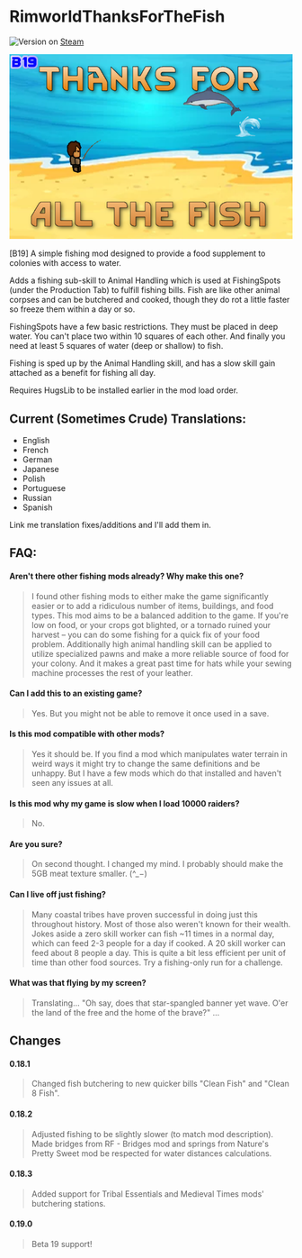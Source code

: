 ﻿# RimworldThanksForTheFish

![Version](https://img.shields.io/badge/Rimworld-B19-brightgreen.svg) on [Steam](https://steamcommunity.com/sharedfiles/filedetails/?id=1497728159)

![Alt text](About/Preview.png?raw=true "ThanksForAllTheFish")

[B19] A simple fishing mod designed to provide a food supplement to colonies with access to water.

Adds a fishing sub-skill to Animal Handling which is used at FishingSpots (under the Production Tab) to fulfill fishing bills. Fish are like other animal corpses and can be butchered and cooked, though they do rot a little faster so freeze them within a day or so.

FishingSpots have a few basic restrictions. They must be placed in deep water. You can't place two within 10 squares of each other. And finally you need at least 5 squares of water (deep or shallow) to fish.

Fishing is sped up by the Animal Handling skill, and has a slow skill gain attached as a benefit for fishing all day.

Requires HugsLib to be installed earlier in the mod load order.

## Current (Sometimes Crude) Translations:
- English
- French
- German
- Japanese
- Polish
- Portuguese
- Russian
- Spanish

Link me translation fixes/additions and I'll add them in.

## FAQ:
#### Aren't there other fishing mods already? Why make this one?

> I found other fishing mods to either make the game significantly easier or to add a ridiculous number of items, buildings, and food types. This mod aims to be a balanced addition to the game. If you're low on food, or your crops got blighted, or a tornado ruined your harvest – you can do some fishing for a quick fix of your food problem. Additionally high animal handling skill can be applied to utilize specialized pawns and make a more reliable source of food for your colony. And it makes a great past time for hats while your sewing machine processes the rest of your leather.

#### Can I add this to an existing game?

> Yes. But you might not be able to remove it once used in a save.

#### Is this mod compatible with other mods?

> Yes it should be. If you find a mod which manipulates water terrain in weird ways it might try to change the same definitions and be unhappy. But I have a few mods which do that installed and haven't seen any issues at all.

#### Is this mod why my game is slow when I load 10000 raiders?

> No.

#### Are you sure?

> On second thought. I changed my mind. I probably should make the 5GB meat texture smaller.  (^_−)

#### Can I live off just fishing?

> Many coastal tribes have proven successful in doing just this throughout history. Most of those also weren't known for their wealth. Jokes aside a zero skill worker can fish ~11 times in a normal day, which can feed 2-3 people for a day if cooked. A 20 skill worker can feed about 8 people a day. This is quite a bit less efficient per unit of time than other food sources. Try a fishing-only run for a challenge.

#### What was that flying by my screen?

> Translating... "Oh say, does that star-spangled banner yet wave. O'er the land of the free and the home of the brave?" ...

## Changes

#### 0.18.1

> Changed fish butchering to new quicker bills "Clean Fish" and "Clean 8 Fish".

#### 0.18.2

> Adjusted fishing to be slightly slower (to match mod description). Made bridges from RF - Bridges mod and springs from Nature's Pretty Sweet mod be respected for water distances calculations.


#### 0.18.3

> Added support for Tribal Essentials and Medieval Times mods' butchering stations.


#### 0.19.0

> Beta 19 support!
